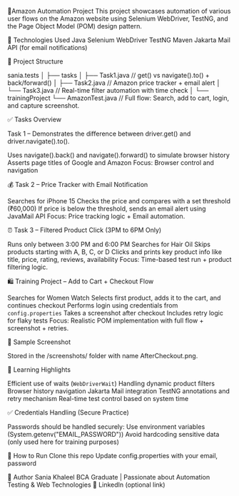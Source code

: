 🛒Amazon Automation Project 
This project showcases automation of various user flows on the Amazon website using Selenium WebDriver, TestNG, and the Page Object Model (POM) design pattern.

🔧 Technologies Used
 Java
 Selenium WebDriver
 TestNG
 Maven
 Jakarta Mail API (for email notifications)

📁 Project Structure

sania.tests
│
├── tasks
│ ├── Task1.java // get() vs navigate().to() + back/forward()
│ ├── Task2.java // Amazon price tracker + email alert
│ └── Task3.java // Real-time filter automation with time check
│
└── trainingProject
└── AmazonTest.java // Full flow: Search, add to cart, login, and capture screenshot.

✅ Tasks Overview

Task 1 – Demonstrates the difference between driver.get() and driver.navigate().to().

  Uses navigate().back() and navigate().forward() to simulate browser history
  Asserts page titles of Google and Amazon
  Focus: Browser control and navigation

💰 Task 2 – Price Tracker with Email Notification

 Searches for iPhone 15
 Checks the price and compares with a set threshold (₹60,000)
 If price is below the threshold, sends an email alert using JavaMail API 
 Focus: Price tracking logic + Email automation.

 ⏰ Task 3 – Filtered Product Click (3PM to 6PM Only)

 Runs only between 3:00 PM and 6:00 PM
 Searches for Hair Oil
 Skips products starting with A, B, C, or D
 Clicks and prints key product info like title, price, rating, reviews, availability
 Focus: Time-based test run + product filtering logic.


 🛍️ Training Project – Add to Cart + Checkout Flow

 Searches for Women Watch
 Selects first product, adds it to the cart, and continues checkout
 Performs login using credentials from `config.properties`
 Takes a screenshot after checkout
 Includes retry logic for flaky tests
 Focus: Realistic POM implementation with full flow + screenshot + retries.

 📸 Sample Screenshot

Stored in the /screenshots/ folder with name AfterCheckout.png.

🧠 Learning Highlights

 Efficient use of waits (`WebDriverWait`)
 Handling dynamic product filters
 Browser history navigation
 Jakarta Mail integration
 TestNG annotations and retry mechanism
 Real-time test control based on system time

✅ Credentials Handling (Secure Practice)

Passwords should be handled securely:
Use environment variables (System.getenv("EMAIL_PASSWORD"))
Avoid hardcoding sensitive data (only used here for training purposes)

🚀 How to Run
Clone this repo
Update config.properties with your email, password

📌 Author
Sania Khaleel
BCA Graduate | Passionate about Automation Testing & Web Technologies
🔗 LinkedIn (optional link)




